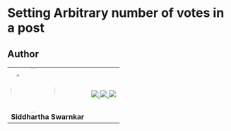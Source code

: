 # Setting Arbitrary number of votes in a post

## Author
<table>
    <tr>
        <td> <img src="https://github.com/bismuth01.png" width="100" style="border-radius: 50%"><br> <strong>Siddhartha Swarnkar</strong> </td>
        <td> <a href="https://github.com/bismuth01"> <img src="https://img.shields.io/badge/GitHub-181717?style=for-the-badge&logo=github&logoColor=white"/> </a> <a href="https://x.com/Siddhartha37648"> <img src="https://img.shields.io/badge/Twitter-1DA1F2?style=for-the-badge&logo=twitter&logoColor=white"/> </a> <a href="https://www.linkedin.com/in/siddhartha-swarnkar-704625280/"> <img src="https://img.shields.io/badge/LinkedIn-0077B5?style=for-the-badge&logo=linkedin&logoColor=white"/> </a> </td>
    </tr>
</table>
